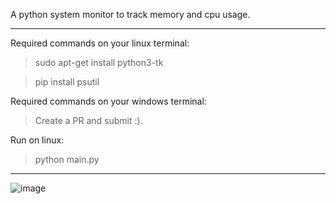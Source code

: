 A python system monitor to track memory and cpu usage.
___
Required commands on your linux terminal:
> sudo apt-get install python3-tk   

> pip install psutil

Required commands on your windows terminal:
> Create a PR and submit :).

Run on linux:
> python main.py

____
![image](https://user-images.githubusercontent.com/23579756/234468465-c70ba74f-8f21-4d59-bc7d-ce40e300c81f.png)
